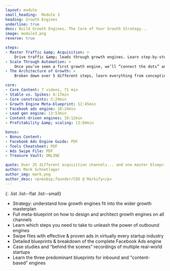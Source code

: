```yaml
---
layout: module
small_heading:  Module 3
heading: Growth Engines
underline: true
desc: Build Growth Engines, The Core of Your Growth Strategy...
image: module3.png
reverse: true

steps:
- Master Traffic &amp; Acquisition: >
    Drive traffic &amp; leads through growth engines. Learn step-by-step blueprints for Facebook ads, outbound lead gen and content-based engines.
- Scale Through Automation: >
    Once you’ve seen a first growth engine, we’ll “connect the dots” and give the meta-blueprint that you can apply across any other channel.
- The Architecture of Growth: >
    Broken down over 5 different steps, learn everything from concepting, to A/B testing, tooling and scaling. A very <i>practical</i> module.

core:
- Core Content: 7 videos, 71 min
- Stable vs. Spikes: 6:17min
- Core constraints: 5:29min
- Growth Engine Meta-blueprint: 12:45min
- Facebook ads engine: 10:24min
- Lead gen engine: 13:53min
- Content-driven engines: 10:12min
- Profitability &amp; scaling: 13:04min

bonus:
- Bonus Content:
- Facebook Ads Engine Guide: PDF
- Tools Cheatsheet: PDF
- Ads Swipe File: PDF
- Treasure Vault: ONLINE

quote: Over 25 different acquisition channels... and one master blueprint to rule them all!
author: Mark Schnetlager
author_img: mark.png
author_desc: <p>&nbsp;founder/CEO @ Markify</p>
---
```


{: .list .list--flat .list--small}
- Strategy: understand how growth engines fit into the wider growth masterplan
- Full meta-blueprint on how to design and architect growth engines on all channels
- Learn which steps you need to take to unleash the power of outbound engines
- Swipe files with effective & proven ads in virtually every startup industry
- Detailed blueprints &amp; breakdown of the complete Facebook Ads engine
- Case studies and “behind the scenes” recordings of multiple real-world startups
- Learn the three predominant blueprints for inbound and "content-based" engines

